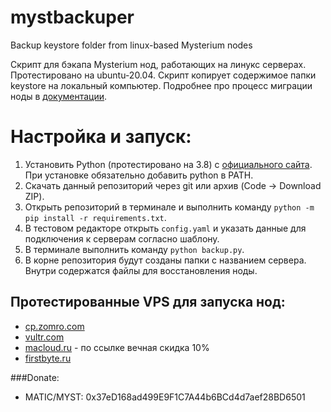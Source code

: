 # mystbackuper
Backup keystore folder from linux-based Mysterium nodes

Скрипт для бэкапа Mysterium нод, работающих на линукс серверах. Протестировано на ubuntu-20.04.
Скрипт копирует содержимое папки keystore на локальный компьютер. 
Подробнее про процесс миграции ноды в [документации](https://docs.mysterium.network/node-runners/node-migration/).

# Настройка и запуск:
1. Установить Python (протестировано на 3.8) с [официального сайта](https://www.python.org/downloads/). При установке обязательно добавить python в PATH.
2. Скачать данный репозиторий через git или архив (Code -> Download ZIP).
3. Открыть репозиторий в терминале и выполнить команду `python -m pip install -r requirements.txt`.
4. В тестовом редакторе открыть `config.yaml` и указать данные для подключения к серверам согласно шаблону.
5. В терминале выполнить команду  `python backup.py`. 
6. В корне репозитория будут созданы папки с названием сервера. Внутри содержатся файлы для восстановления ноды.

## Протестированные VPS для запуска нод:
* [cp.zomro.com](https://zomro.com/?from=296803)
* [vultr.com](https://www.vultr.com/?ref=8883507)
* [macloud.ru](https://macloud.ru/?partner=qby7f922cx) - по ссылке вечная скидка 10%
* [firstbyte.ru](https://firstbyte.ru/?from=97279)

###Donate:
* MATIC/MYST: 0x37eD168ad499E9F1C7A44b6BCd4d7aef28BD6501
